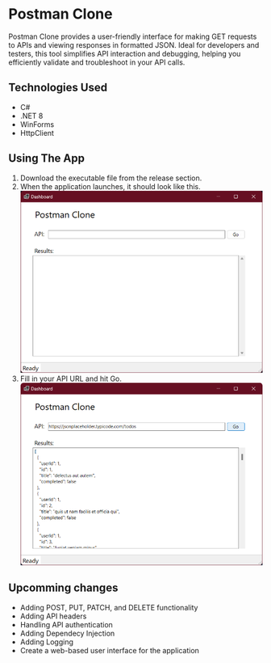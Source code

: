# Postman Clone
Postman Clone provides a user-friendly interface for making GET requests to APIs and viewing responses in formatted JSON. Ideal for developers and testers, this tool simplifies API interaction and debugging, helping you efficiently validate and troubleshoot in your API calls.

## Technologies Used
* C#
* .NET 8
* WinForms
* HttpClient

## Using The App
1. Download the executable file from the release section.
2. When the application launches, it should look like this.
![Postman Clone ready to run](images/screenshot1.png "Ready to Run")
3. Fill in your API URL and hit Go.
![Postman Clone results](images/screenshot2.png "Run Results")

## Upcomming changes
* Adding POST, PUT, PATCH, and DELETE functionality
* Adding API headers
* Handling API authentication
* Adding Dependecy Injection
* Adding Logging
* Create a web-based user interface for the application
